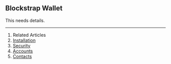 ## Blockstrap Wallet

This needs details.

---

1. Related Articles
2. [Installation](installation/)
3. [Security](security/)
4. [Accounts](accounts/)
5. [Contacts](contacts/)
